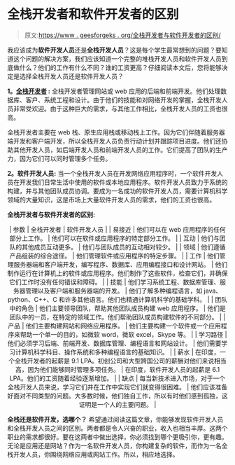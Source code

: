 # 全栈开发者和软件开发者的区别

> 原文:[https://www . geesforgeks . org/全栈开发者与软件开发者的区别/](https://www.geeksforgeeks.org/difference-between-full-stack-developer-and-software-developer/)

我应该成为**软件开发人员**还是**全栈开发人员**？这是每个学生最常想到的问题？要知道这个问题的解决方案，我们应该知道一个完整的堆栈开发人员和软件开发人员到底做什么？他们的工作有什么不同？谁的工资更高？仔细阅读本文后，您将能够决定是选择全栈开发人员还是软件开发人员？

**1。[全栈开发者](https://www.geeksforgeeks.org/what-is-full-stack-development/) :**
全栈开发者管理网站或 web 应用的后端和前端开发。他们处理数据库、客户、系统工程和设计。由于他们的技能和对网络开发的掌握，全栈开发人员非常受欢迎。由于这种巨大的需求，与其他工作相比，全栈开发人员的工资也很高。

全栈开发者主要在 web 栈、原生应用栈或移动栈上工作。因为它们伴随着服务器端开发和客户端开发，所以全栈开发人员负责行动计划并跟踪项目进度。他们还协助其他开发人员，如后端开发人员和前端开发人员的工作。它们提高了团队的生产力，因为它们可以同时管理多个任务。

**2。软件开发人员:**
当一个全栈开发人员在开发网络应用程序时，一个软件开发人员在开发我们日常生活中使用的软件或本地应用程序。软件开发人员致力于系统的构建，并与其他团队成员协调。要成为一名成功的软件开发人员，需要计算机科学领域的大量知识，这是市场上大量软件开发人员的需求，他们的工资也很高。

**全栈开发者与软件开发者的区别:**

<center>

| 参数 | 全栈开发者 | 软件开发人员 |
| 易接近 | 他们可以在 web 应用程序的任何部分上工作。 | 他们可以在软件或应用程序的特定部分工作。 |
| 互动 | 他们与团队的其他成员互动更多。 | 他们与团队成员的互动相对较少。 |
| 领域 | 他们遵循产品组装的综合途径。 | 他们管理软件或应用程序的特定步骤。 |
| 工作 | 他们管理服务器端和客户端开发，编写程序、数据库、应用编程接口和设计网站。 | 他们制作运行在计算机上的软件或应用程序。他们制作了这些软件，检查它们，并确保它们工作时没有任何错误和障碍。 |
| 技能 | 他们学习系统工程、数据库管理、服务器管理以及客户端和服务器端的开发。 | 他们了解多种编程语言，如 java、python、C++、C 和许多其他语言。他们也精通计算机科学的基础学科。 |
| 团队中的角色 | 他们主要领导团队，帮助其他团队成员构建 web 应用程序。 | 他们是团队中的一员，在特定的领域工作。他们帮助团队成员构建软件的不同部分。 |
| 产品 | 他们主要构建网站和网络应用程序。 | 他们主要构建一个软件或一个应用程序来帮助一个单一的目的，如微软 word，微软 excel，Skype 等。 |
| 学习路径 | 他们必须学习后端、前端开发、数据库管理、编程语言和网站设计。 | 他们需要学习计算机科学科目、操作系统和多种编程语言的基础知识。 |
| 薪水 | 在印度，一个全栈开发者的起薪是 9.1 LPA。初创公司和大型跨国公司的薪酬对他们来说相当高，因为他们能够同时管理多项任务。 | 在印度，软件开发人员的起薪是 6.1 LPA。他们的工资随着经验逐渐增加。 |
| 缺点 | 每当新技术进入市场，对于一个全栈开发人员来说，学习它们并在工作中实现它们就变得很困难。 | 他们应该准备好面对不同类型的问题。大多数时候，他们独自工作，所以有时他们感到孤独，这证明是一个人的主要问题。 |

</center>

**全栈还是软件开发，选哪个？**
希望通过阅读这篇文章，你能够发现软件开发人员和全栈开发人员之间的区别。两者都是令人兴奋的职业，收入也相当丰厚。这两个职业的需求都很好。要在这两者中做出选择，你必须找到哪个更吸引你，更有趣。无论是应用还是网站？作为一名软件开发人员，你构建复杂的软件，而作为一名全栈开发人员，你围绕网络应用或网站工作。所以，相应地选择。